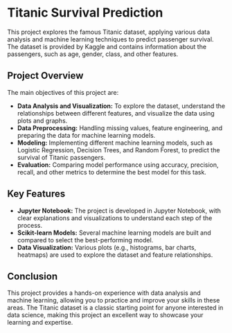 # Titanic Survival Prediction

This project explores the famous Titanic dataset, applying various data analysis and machine learning techniques to predict passenger survival. 
The dataset is provided by Kaggle and contains information about the passengers, such as age, gender, class, and other features.

## Project Overview

The main objectives of this project are:
- **Data Analysis and Visualization:** To explore the dataset, understand the relationships between different features, and visualize the data using plots and graphs.
- **Data Preprocessing:** Handling missing values, feature engineering, and preparing the data for machine learning models.
- **Modeling:** Implementing different machine learning models, such as Logistic Regression, Decision Trees, and Random Forest, to predict the survival of Titanic passengers.
- **Evaluation:** Comparing model performance using accuracy, precision, recall, and other metrics to determine the best model for this task.

## Key Features
- **Jupyter Notebook:** The project is developed in Jupyter Notebook, with clear explanations and visualizations to understand each step of the process.
- **Scikit-learn Models:** Several machine learning models are built and compared to select the best-performing model.
- **Data Visualization:** Various plots (e.g., histograms, bar charts, heatmaps) are used to explore the dataset and feature relationships.

## Conclusion
This project provides a hands-on experience with data analysis and machine learning, allowing you to practice and improve your skills in these areas. The Titanic dataset is a classic starting point for anyone interested in data science, making this project an excellent way to showcase your learning and expertise.
